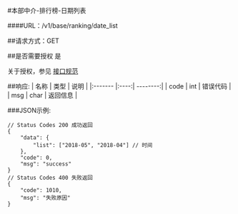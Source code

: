 #本部中介-排行榜-日期列表

####URL：/v1/base/ranking/date_list

##请求方式：GET

##是否需要授权
是

关于授权，参见 [接口规范][1]

##响应:
| 名称  | 类型  | 说明 |
|:------- |:----:| --------:|
| code    | int  |  错误代码 |
| msg     | char |  返回信息 |

###JSON示例:
```
// Status Codes 200 成功返回
{
    "data": {
        "list": ["2018-05", "2018-04"] // 时间
    },
    "code": 0,
    "msg": "success"
}
// Status Codes 400 失败返回
{
    "code": 1010,
    "msg": "失败原因"
}
```
[1]: ../read/auth.html